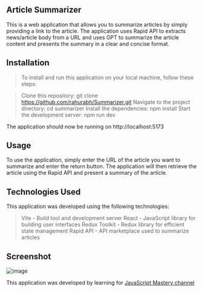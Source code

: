 ## Article Summarizer

This is a web application that allows you to summarize articles by simply providing a link to the article. The application uses Rapid API to extracts news/article body from a URL and uses GPT to summarize the article content and presents the summary in a clear and concise format.

## Installation

> To install and run this application on your local machine, follow these steps:

  >  Clone this repository: git clone https://github.com/rahurabh/Summarizer.git
  >  Navigate to the project directory: cd summarizer
  >  Install the dependencies: npm install
  >  Start the development server: npm run dev

The application should now be running on http://localhost:5173

## Usage

To use the application, simply enter the URL of the article you want to summarize and enter the return button. The application will then retrieve the article using the Rapid API and present a summary of the article.

## Technologies Used

This application was developed using the following technologies:

   > Vite - Build tool and development server
   > React - JavaScript library for building user interfaces
   > Redux Toolkit - Redux library for efficient state management
   > Rapid API - API marketplace used to summarize articles


## Screenshot
![image](https://user-images.githubusercontent.com/63224718/235830211-1d0624fa-31cd-432b-b2fa-3d8c97ce7b2b.png)

This application was developed by learning for [JavaScript Mastery channel](https://www.youtube.com/@javascriptmastery)
